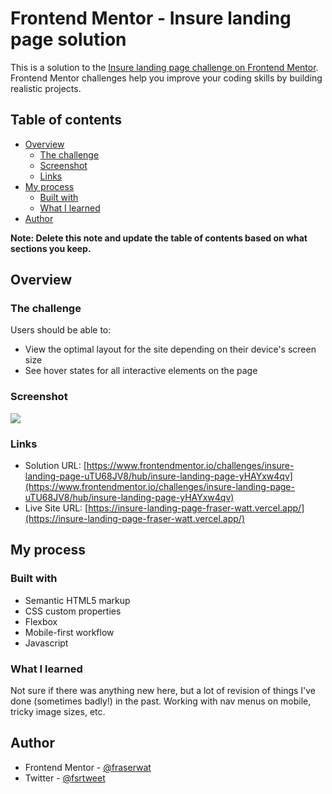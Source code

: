 # Frontend Mentor - Insure landing page solution

This is a solution to the [Insure landing page challenge on Frontend Mentor](https://www.frontendmentor.io/challenges/insure-landing-page-uTU68JV8). Frontend Mentor challenges help you improve your coding skills by building realistic projects.

## Table of contents

- [Overview](#overview)
  - [The challenge](#the-challenge)
  - [Screenshot](#screenshot)
  - [Links](#links)
- [My process](#my-process)
  - [Built with](#built-with)
  - [What I learned](#what-i-learned)
- [Author](#author)

**Note: Delete this note and update the table of contents based on what sections you keep.**

## Overview

### The challenge

Users should be able to:

- View the optimal layout for the site depending on their device's screen size
- See hover states for all interactive elements on the page

### Screenshot

![](./images/screenshot.jpg)

### Links

- Solution URL: [https://www.frontendmentor.io/challenges/insure-landing-page-uTU68JV8/hub/insure-landing-page-yHAYxw4qv](https://www.frontendmentor.io/challenges/insure-landing-page-uTU68JV8/hub/insure-landing-page-yHAYxw4qv)
- Live Site URL: [https://insure-landing-page-fraser-watt.vercel.app/](https://insure-landing-page-fraser-watt.vercel.app/)

## My process

### Built with

- Semantic HTML5 markup
- CSS custom properties
- Flexbox
- Mobile-first workflow
- Javascript

### What I learned

Not sure if there was anything new here, but a lot of revision of things I've done (sometimes badly!) in the past. Working with nav menus on mobile, tricky image sizes, etc.

## Author

- Frontend Mentor - [@fraserwat](https://www.frontendmentor.io/profile/fraserwat)
- Twitter - [@fsrtweet](https://www.twitter.com/fsrtweet)
